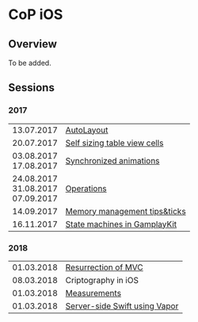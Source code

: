 # CoP iOS

## Overview

To be added.

## Sessions

### 2017

<table>
  <tr>
    <td align="center">13.07.2017</td>
    <td><a href="https://github.com/3pillarlabs/CoPiOS/tree/sessions/autolayout">AutoLayout</a></td>
  </tr>
  
  <tr>
    <td align="center">20.07.2017</td>
    <td>
      <a href="https://github.com/3pillarlabs/CoPiOS/tree/sessions/self-sizing-table-view-cells">
        Self sizing table view cells
      </a>
    </td>
  </tr>
  
  <tr>
    <td align="center">
      03.08.2017</br>17.08.2017
    </td>
    <td>
      <a href="https://github.com/3pillarlabs/CoPiOS/tree/sessions/synchronized-animations">Synchronized animations</a>
    </td>
  </tr>
  
  <tr>
    <td align="center">
      24.08.2017</br>31.08.2017</br>07.09.2017
    </td>
    <td>
      <a href="https://github.com/3pillarlabs/CoPiOS/tree/sessions/operations">Operations</a>
    </td>
  </tr>
  
  <tr>
    <td align="center">14.09.2017</td>
    <td>
      <a href="https://github.com/3pillarlabs/CoPiOS/tree/sessions/memory-management-tips-and-tricks">
        Memory management tips&ticks
      </a>
    </td>
  </tr>
  
  <tr>
    <td align="center">16.11.2017</td>
    <td>
      <a href="https://github.com/3pillarlabs/CoPiOS/tree/sessions/state-machine">
        State machines in GamplayKit
      </a>
    </td>
  </tr>
</table>

### 2018

<table>
  <tr>
    <td align="center">01.03.2018</td>
    <td>
      <a href="https://github.com/3pillarlabs/CoPiOS/tree/sessions/resurrection-of-mvc">
        Resurrection of MVC
      </a>
    </td>
  </tr>
  
  <tr>
    <td align="center">08.03.2018</td>
    <td>
      Criptography in iOS
    </td>
  </tr>
  
  <tr>
    <td align="center">01.03.2018</td>
    <td>
      <a href="https://github.com/3pillarlabs/CoPiOS/tree/sessions/measurements">
        Measurements
      </a>
    </td>
  </tr>
  
  <tr>
    <td align="center">01.03.2018</td>
    <td>
      <a href="https://github.com/3pillarlabs/CoPiOS/tree/sessions/server-side-swift-vapor">
        Server-side Swift using Vapor
      </a>
    </td>
  </tr>
</table>
